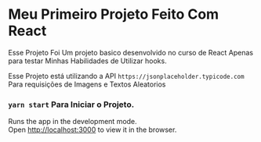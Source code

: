 # Meu Primeiro Projeto Feito Com React

Esse Projeto Foi Um projeto basico desenvolvido no curso de React Apenas para testar Minhas Habilidades de Utilizar hooks.

Esse Projeto está utilizando a API `https://jsonplaceholder.typicode.com` Para requisições de Imagens e Textos Aleatorios

### `yarn start` Para Iniciar o Projeto.

Runs the app in the development mode.\
Open [http://localhost:3000](http://localhost:3000) to view it in the browser.
